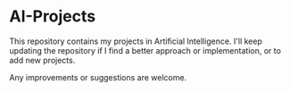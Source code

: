 # AI-Projects
This repository contains my projects in Artificial Intelligence.
I'll keep updating the repository if I find a better approach or implementation, or to add new projects.

Any improvements or suggestions are welcome.

